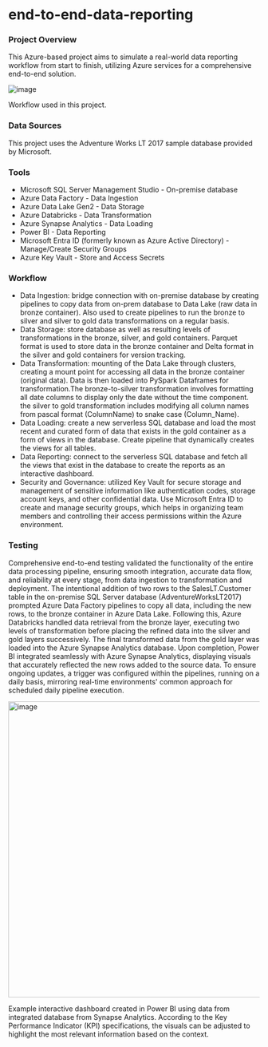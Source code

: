 # end-to-end-data-reporting

### Project Overview

This Azure-based project aims to simulate a real-world data reporting workflow from start to finish, utilizing Azure services for a comprehensive end-to-end solution.

![image](https://github.com/hannah0wang/end-to-end-data-reporting/assets/43276816/1a305141-ea20-467e-a200-936e29ca0068)

Workflow used in this project.


### Data Sources

This project uses the Adventure Works LT 2017 sample database provided by Microsoft.

### Tools

- Microsoft SQL Server Management Studio - On-premise database
- Azure Data Factory - Data Ingestion
- Azure Data Lake Gen2 - Data Storage
- Azure Databricks - Data Transformation
- Azure Synapse Analytics - Data Loading
- Power BI - Data Reporting
- Microsoft Entra ID (formerly known as Azure Active Directory) - Manage/Create Security Groups
- Azure Key Vault - Store and Access Secrets

### Workflow

- Data Ingestion: bridge connection with on-premise database by creating pipelines to copy data from on-prem database to Data Lake (raw data in bronze container). Also used to create pipelines to run the bronze to silver and silver to gold data transformations on a regular basis.
- Data Storage: store database as well as resulting levels of transformations in the bronze, silver, and gold containers. Parquet format is used to store data in the bronze container and Delta format in the silver and gold containers for version tracking.
- Data Transformation: mounting of the Data Lake through clusters, creating a mount point for accessing all data in the bronze container (original data). Data is then loaded into PySpark Dataframes for transformation.The bronze-to-silver transformation involves formatting all date columns to display only the date without the time component. the silver to gold transformation includes modifying all column names from pascal format (ColumnName) to snake case (Column_Name).
- Data Loading: create a new serverless SQL database and load the most recent and curated form of data that exists in the gold container as a form of views in the database. Create pipeline that dynamically creates the views for all tables.
- Data Reporting: connect to the serverless SQL database and fetch all the views that exist in the database to create the reports as an interactive dashboard.
- Security and Governance: utilized Key Vault for secure storage and management of sensitive information like authentication codes, storage account keys, and other confidential data. Use Microsoft Entra ID to create and manage security groups, which helps in organizing team members and controlling their access permissions within the Azure environment.

### Testing

Comprehensive end-to-end testing validated the functionality of the entire data processing pipeline, ensuring smooth integration, accurate data flow, and reliability at every stage, from data ingestion to transformation and deployment. The intentional addition of two rows to the SalesLT.Customer table in the on-premise SQL Server database (AdventureWorksLT2017) prompted Azure Data Factory pipelines to copy all data, including the new rows, to the bronze container in Azure Data Lake. Following this, Azure Databricks handled data retrieval from the bronze layer, executing two levels of transformation before placing the refined data into the silver and gold layers successively. The final transformed data from the gold layer was loaded into the Azure Synapse Analytics database. Upon completion, Power BI integrated seamlessly with Azure Synapse Analytics, displaying visuals that accurately reflected the new rows added to the source data. To ensure ongoing updates, a trigger was configured within the pipelines, running on a daily basis, mirroring real-time environments' common approach for scheduled daily pipeline execution.

<img width="593" alt="image" src="https://github.com/hannah0wang/end-to-end-data-reporting/assets/43276816/27ef5e61-4a1a-4b90-8e8e-c726c5e8f416">

Example interactive dashboard created in Power BI using data from integrated database from Synapse Analytics. According to the Key Performance Indicator (KPI) specifications, the visuals can be adjusted to highlight the most relevant information based on the context.

